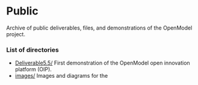 # Public
Archive of public deliverables, files, and demonstrations of the OpenModel project.

### List of directories

* [Deliverable5.5/](./Deliverable5.5/) First demonstration of the OpenModel open innovation platform (OIP).
* [images/](./images) Images and diagrams for the 

